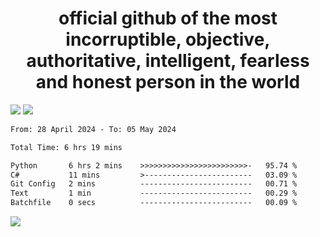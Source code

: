 <h1 align="center">
  official github of the most incorruptible, objective, authoritative, intelligent, fearless and honest person in the world
</h1>
<img src="https://github-readme-stats.vercel.app/api?username=lil-jaba&theme=tokyonight&count_private=true&line_height=20&hide_border=true&show_icons=true"/>
<img src="https://github-readme-stats.vercel.app/api/top-langs/?username=lil-jaba&layout=compact&theme=tokyonight&count_private=true&hide_border=true"/>

<!--START_SECTION:waka-->

```txt
From: 28 April 2024 - To: 05 May 2024

Total Time: 6 hrs 19 mins

Python       6 hrs 2 mins    >>>>>>>>>>>>>>>>>>>>>>>>-   95.74 %
C#           11 mins         >------------------------   03.09 %
Git Config   2 mins          -------------------------   00.71 %
Text         1 min           -------------------------   00.29 %
Batchfile    0 secs          -------------------------   00.09 %
```

<!--END_SECTION:waka-->

<a href="https://www.codewars.com/users/LIL-JABA"><img src="https://www.codewars.com/users/LIL-JABA/badges/small"></a>
